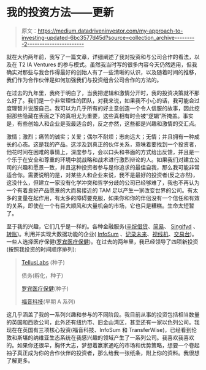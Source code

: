 # 我的投资方法——更新

> 原文：<https://medium.datadriveninvestor.com/my-approach-to-investing-updated-6bc3577d45d?source=collection_archive---------2----------------------->

就在大约两年前，我写了一篇文章，详细阐述了我对投资和与公司合作的看法，以及在 T2 IA Ventures 的参与模式。虽然我当时写的很多内容今天仍然适用，但我确实对那些与我合作得最好的创始人有了一些清晰的认识，以及随着时间的推移，我们作为合作伙伴是如何加强我们与投资组合公司合作的方法的。

在过去的九年里，我终于明白了，当我把逻辑和激情分开时，我的投资决策就不那么好了。我们是一个非常理性的团队，对我来说，如果我不小心的话，我可能会过度理智并说服自己。我可以为几乎所有的好主意创造一个令人信服的故事，因此挖掘那些隐藏在表面之下的真相尤为重要，这些真相有时会被“逻辑”所掩盖。事实是，有些创始人和企业是我最适合的，反之亦然，这些都是兴趣和激情的交汇点。

激情；激烈；痛苦的诚实；关爱；偶尔不耐烦；志向远大；无情；并且拥有一种成长的心态。这是我的产品。这涉及到真正的伙伴关系，意味着要找到一个投资者，他花时间在困难的事情上，深度参与，会以口头和书面的方式给出反馈，并且是一个乐于在安全和尊重的环境中就战略和战术进行激烈辩论的人。如果我们对建立公司的兴趣和愿景一致，并且这种投资者参与是你追求的最佳自我，那么我可能非常适合你。需要说明的是，对某些人和企业来说，我不是最好的投资者(反之亦然)，这没什么，但建立一家没有化学冲突和哲学分歧的公司已经够难了，我也不再认为一个有着良好产品愿景的大而易接近的 TAM 足以产生一家改变世界的公司。有太多的变量在起作用，有太多的障碍要克服，如果你和你的伴侣没有一个信任和有效的关系，即使在一个有巨大顺风和大量机会的市场，它也只是糟糕。生命太短暂了。

至于我的兴趣，它们几乎是一样的。各种金融服务([辛烷借贷](https://octanelending.com/)、[简易](https://www.simple.com/)、 [Singifyd](https://www.signifyd.com/) 、[转账](https://transferwise.com/us/))。利用并实现大数据功能的企业( [InfoSum](https://www.infosum.com/) 、[记录未来](https://www.recordedfuture.com/)、[视线机](https://sightmachine.com/)、[交易台](https://www.thetradedesk.com/))。一些人选择医疗保健([罗宾医疗保健](https://www.robinhealthcare.com/))。在过去的两年里，我已经领导了四项新投资(按照我投资的时间顺序排列):

> [TellusLabs](https://telluslabs.com/) (种子)
> 
> 债务(孵化，种子)
> 
> [罗宾医疗保健](https://www.robinhealthcare.com/)(种子)
> 
> [福音科技](https://gospel.tech/)(早期 A 系列)

这几乎涵盖了我的一系列兴趣和参与的不同阶段。我目前从事的投资包括相当数量的英国和西欧公司，此外还有纽约市、旧金山湾区，甚至还有一家以色列公司。我现在在英国有三项核心投资(福音科技、InfoSum 和 TransferWise)，已经看到伦敦和斯堪的纳维亚生态系统在我感兴趣的领域产生了一系列公司。我喜欢我喜欢的。如果你还很早，胸怀大志，梦想着赢家通吃的市场和优势策略，想要一个卷起袖子真正成为你的合作伙伴的投资者，那么给我一张纸条，附上你的资料。我很想了解更多。